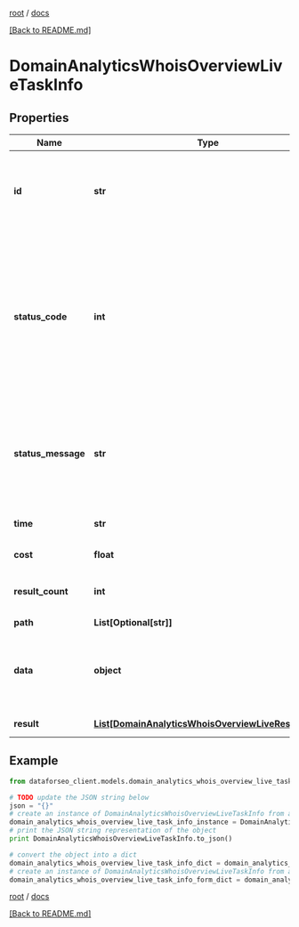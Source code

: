 [root](./../ "root") / [docs](./ "docs")

[[Back to README.md]](./../README.md "[Back to README.md]")

# DomainAnalyticsWhoisOverviewLiveTaskInfo

## Properties

Name | Type | Description | Notes
------------ | ------------- | ------------- | -------------
**id** | **str** | task identifier unique task identifier in our system in the UUID format | [optional]
**status_code** | **int** | status code of the task generated by DataForSEO, can be within the following range: 10000-60000 you can find the full list of the response codes here | [optional]
**status_message** | **str** | informational message of the task you can find the full list of general informational messages here | [optional]
**time** | **str** | execution time, seconds | [optional]
**cost** | **float** | total tasks cost, USD | [optional]
**result_count** | **int** | number of elements in the result array | [optional]
**path** | **List[Optional[str]]** | URL path | [optional]
**data** | **object** | contains the same parameters that you specified in the POST request | [optional]
**result** | [**List[DomainAnalyticsWhoisOverviewLiveResultInfo]**](DomainAnalyticsWhoisOverviewLiveResultInfo.md) | array of results | [optional]

## Example

```python
from dataforseo_client.models.domain_analytics_whois_overview_live_task_info import DomainAnalyticsWhoisOverviewLiveTaskInfo

# TODO update the JSON string below
json = "{}"
# create an instance of DomainAnalyticsWhoisOverviewLiveTaskInfo from a JSON string
domain_analytics_whois_overview_live_task_info_instance = DomainAnalyticsWhoisOverviewLiveTaskInfo.from_json(json)
# print the JSON string representation of the object
print DomainAnalyticsWhoisOverviewLiveTaskInfo.to_json()

# convert the object into a dict
domain_analytics_whois_overview_live_task_info_dict = domain_analytics_whois_overview_live_task_info_instance.to_dict()
# create an instance of DomainAnalyticsWhoisOverviewLiveTaskInfo from a dict
domain_analytics_whois_overview_live_task_info_form_dict = domain_analytics_whois_overview_live_task_info.from_dict(domain_analytics_whois_overview_live_task_info_dict)
```

  

[root](./../ "root") / [docs](./ "docs")

[[Back to README.md]](./../README.md "[Back to README.md]")